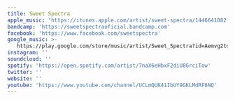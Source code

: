 ```yaml
---
title: Sweet Spectra
apple_music: 'https://itunes.apple.com/artist/sweet-spectra/1446641082'
bandcamp: 'https://sweetspectraoficial.bandcamp.com'
facebook: 'https://www.facebook.com/sweetspectra'
google_music: >-
   https://play.google.com/store/music/artist/Sweet_Spectra?id=Aemvg2toynr63r372ufkihy63gi
instagram: ''
soundcloud: ''
spotify: 'https://open.spotify.com/artist/7naX6eHbxF2diU8GrciTow'
twitter: ''
website: ''
youtube: 'https://www.youtube.com/channel/UCLmQUK41IbUY9GKLMdRF6NQ'
---
```

